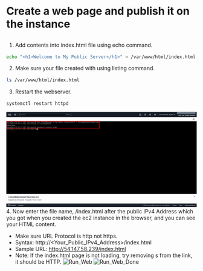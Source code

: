 # Create a web page and publish it on the instance
##
1. Add contents into index.html file using echo command.
``` bash
echo "<h1>Welcome to My Public Server</h1>" > /var/www/html/index.html
```
2. Make sure your file created with using listing command.
``` bash
ls /var/www/html/index.html
```
3. Restart the webserver.
``` bash
systemctl restart httpd
```
![Create_Web](Images/Create_Web.png)
4. Now enter the file name, /index.html after the public IPv4 Address which you got when you created the ec2 instance in the browser, and you can see your HTML content.
   - Make sure URL Protocol is http not https.
   - Syntax: http://<Your_Public_IPv4_Address>/index.html
   - Sample URL: http://54.147.58.239/index.html
   - Note: If the index.html page is not loading, try removing s from the link, it should be HTTP.
![Run_Web](Images/Run_Web.png)
![Run_Web_Done](Images/Run_Web_Done.png)